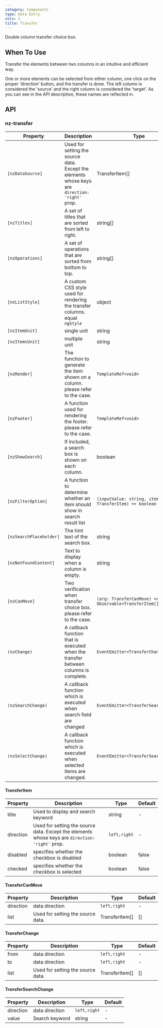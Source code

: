 ```yaml
---
category: Components
type: Data Entry
cols: 1
title: Transfer
---
```


Double column transfer choice box.

## When To Use

Transfer the elements between two columns in an intuitive and efficient way.

One or more elements can be selected from either column, one click on the proper 'direction' button, and the transfer is done. The left column is considered the 'source' and the right column is considered the 'target'. As you can see in the API description, these names are reflected in.

## API

### nz-transfer

| Property | Description | Type | Default |
| -------- | ----------- | ---- | ------- |
| `[nzDataSource]` | Used for setting the source data. Except the elements whose keys are `direction: 'right'` prop. | TransferItem[] | [] |
| `[nzTitles]` | A set of titles that are sorted from left to right. | string[] | ['', ''] |
| `[nzOperations]` | A set of operations that are sorted from bottom to top. | string[] | ['', ''] |
| `[nzListStyle]` | A custom CSS style used for rendering the transfer columns. equal `ngStyle` | object |  |
| `[nzItemUnit]` | single unit | string | item |
| `[nzItemsUnit]` | multiple unit | string | items |
| `[nzRender]` | The function to generate the item shown on a column. please refer to the case. | `TemplateRef<void>` | - |
| `[nzFooter]` | A function used for rendering the footer. please refer to the case. | `TemplateRef<void>` | - |
| `[nzShowSearch]` | If included, a search box is shown on each column. | boolean | false |
| `[nzFilterOption]` | A function to determine whether an item should show in search result list | `(inputValue: string, item: TransferItem) => boolean` |
| `[nzSearchPlaceholder]` | The hint text of the search box. | string | 'Search here' |
| `[nzNotFoundContent]` | Text to display when a column is empty. | string | 'The list is empty' |
| `[nzCanMove]` | Two verification when transfer choice box. please refer to the case. | `(arg: TransferCanMove) => Observable<TransferItem[]>` | - |
| `(nzChange)` | A callback function that is executed when the transfer between columns is complete. | `EventEmitter<TransferChange>` | - |
| `(nzSearchChange)` | A callback function which is executed when search field are changed | `EventEmitter<TransferSearchChange>` | - |
| `(nzSelectChange)` | A callback function which is executed when selected items are changed. | `EventEmitter<TransferSearchChange>` | - |

#### TransferItem

| Property | Description | Type | Default |
| -------- | ----------- | ---- | ------- |
| title | Used to display and search keyword | string | - |
| direction | Used for setting the source data. Except the elements whose keys are `direction: 'right'` prop. | `left,right` | - |
| disabled | specifies whether the checkbox is disabled | boolean | false |
| checked | specifies whether the checkbox is selected | boolean | false |

#### TransferCanMove

| Property | Description | Type | Default |
| -------- | ----------- | ---- | ------- |
| direction | data direction | `left,right` | - |
| list | Used for setting the source data. | TransferItem[] | [] |

#### TransferChange

| Property | Description | Type | Default |
| -------- | ----------- | ---- | ------- |
| from | data direction | `left,right` | - |
| to | data direction | `left,right` | - |
| list | Used for setting the source data. | TransferItem[] | [] |

#### TransferSearchChange

| Property | Description | Type | Default |
| -------- | ----------- | ---- | ------- |
| direction | data direction | `left,right` | - |
| value | Search keyword | string | - |

